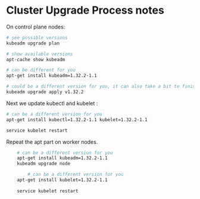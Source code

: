 # Cluster Upgrade Process notes

On control plane nodes:

```bash
# see possible versions
kubeadm upgrade plan

# show available versions
apt-cache show kubeadm

# can be different for you
apt-get install kubeadm=1.32.2-1.1

# could be a different version for you, it can also take a bit to finish!
kubeadm upgrade apply v1.32.2
```

Next we update kubectl and kubelet :

```bash
# can be a different version for you
apt-get install kubectl=1.32.2-1.1 kubelet=1.32.2-1.1

service kubelet restart
```

Repeat the apt part on worker nodes.

```bash
    # can be a different version for you
    apt-get install kubeadm=1.32.2-1.1
    kubeadm upgrade node

        # can be a different version for you
    apt-get install kubelet=1.32.2-1.1
    
    service kubelet restart
```
